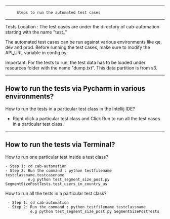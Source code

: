 ------------------------------------------------------
         Steps to run the automated test cases
------------------------------------------------------

Tests Location : The test cases are under the directory of cab-automation starting with the name "test_"

The automated test cases can be run against various environments like qe, dev and prod. Before running the test cases, make sure to modify the API_URL variable in config.py.

Important: For the tests to run, the test data has to be loaded under resources folder with the name "dump.txt". This data partition is from s3.

----------------------------------------------------------
How to run the tests via Pycharm in various environments?
----------------------------------------------------------

How to run the tests in a particular test class in the Intellij IDE?

  - Right click a particular test class and Click Run to run all the test cases in a particular test class.

----------------------------------
How to run the tests via Terminal?
----------------------------------

How to run one particular test inside a test class?

    - Step 1: cd cab-automation
    - Step 2: Run the command : python testfilename testclassname.testcasename
              e.g python test_segment_size_post.py SegmentSizePostTests.test_users_in_country_us

How to run all the tests in a particular test class?

     - Step 1: cd cab-automation
     - Step 2: Run the command : python testfilename testclassname
               e.g python test_segment_size_post.py SegmentSizePostTests





